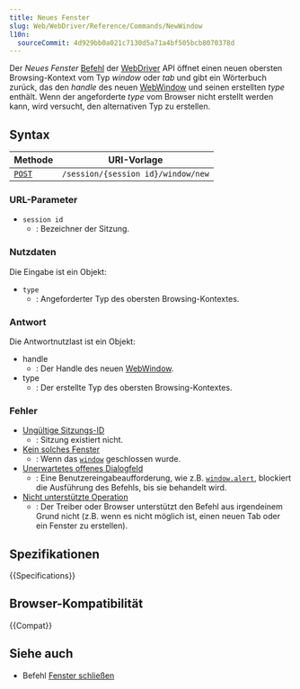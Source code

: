 ```yaml
---
title: Neues Fenster
slug: Web/WebDriver/Reference/Commands/NewWindow
l10n:
  sourceCommit: 4d929bb0a021c7130d5a71a4bf505bcb8070378d
---
```


Der _Neues Fenster_ [Befehl](/de/docs/Web/WebDriver/Reference/Commands) der [WebDriver](/de/docs/Web/WebDriver) API öffnet einen neuen obersten Browsing-Kontext vom Typ _window_ oder _tab_ und gibt ein Wörterbuch zurück, das den _handle_ des neuen [WebWindow](/de/docs/Web/WebDriver/WebWindow) und seinen erstellten _type_ enthält. Wenn der angeforderte _type_ vom Browser nicht erstellt werden kann, wird versucht, den alternativen Typ zu erstellen.

## Syntax

| Methode                                              | URI-Vorlage                        |
| ---------------------------------------------------- | ---------------------------------- |
| [`POST`](/de/docs/Web/HTTP/Reference/Methods/DELETE) | `/session/{session id}/window/new` |

### URL-Parameter

- `session id`
  - : Bezeichner der Sitzung.

### Nutzdaten

Die Eingabe ist ein Objekt:

- `type`
  - : Angeforderter Typ des obersten Browsing-Kontextes.

### Antwort

Die Antwortnutzlast ist ein Objekt:

- handle
  - : Der Handle des neuen [WebWindow](/de/docs/Web/WebDriver/WebWindow).
- type
  - : Der erstellte Typ des obersten Browsing-Kontextes.

### Fehler

- [Ungültige Sitzungs-ID](/de/docs/Web/WebDriver/Reference/Errors/InvalidSessionID)
  - : Sitzung existiert nicht.
- [Kein solches Fenster](/de/docs/Web/WebDriver/Errors/NoSuchWindow)
  - : Wenn das [`window`](/de/docs/Web/API/Window) geschlossen wurde.
- [Unerwartetes offenes Dialogfeld](/de/docs/Web/WebDriver/Errors/UnexpectedAlertOpen)
  - : Eine Benutzereingabeaufforderung, wie z.B. [`window.alert`](/de/docs/Web/API/Window/alert), blockiert die Ausführung des Befehls, bis sie behandelt wird.
- [Nicht unterstützte Operation](/de/docs/Web/WebDriver/Errors/UnsupportedOperation)
  - : Der Treiber oder Browser unterstützt den Befehl aus irgendeinem Grund nicht (z.B. wenn es nicht möglich ist, einen neuen Tab oder ein Fenster zu erstellen).

## Spezifikationen

{{Specifications}}

## Browser-Kompatibilität

{{Compat}}

## Siehe auch

- Befehl [Fenster schließen](/de/docs/Web/WebDriver/Reference/Commands/CloseWindow)
